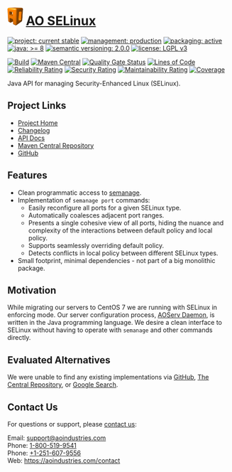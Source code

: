 # [<img src="ao-logo.png" alt="AO Logo" width="35" height="40">](https://github.com/ao-apps) [AO SELinux](https://github.com/ao-apps/ao-selinux)

[![project: current stable](https://aoindustries.com/ao-badges/project-current-stable.svg)](https://aoindustries.com/life-cycle#project-current-stable)
[![management: production](https://aoindustries.com/ao-badges/management-production.svg)](https://aoindustries.com/life-cycle#management-production)
[![packaging: active](https://aoindustries.com/ao-badges/packaging-active.svg)](https://aoindustries.com/life-cycle#packaging-active)  
[![java: &gt;= 8](https://aoindustries.com/ao-badges/java-8.svg)](https://docs.oracle.com/javase/8/)
[![semantic versioning: 2.0.0](https://aoindustries.com/ao-badges/semver-2.0.0.svg)](http://semver.org/spec/v2.0.0.html)
[![license: LGPL v3](https://aoindustries.com/ao-badges/license-lgpl-3.0.svg)](https://www.gnu.org/licenses/lgpl-3.0)

[![Build](https://github.com/ao-apps/ao-selinux/workflows/Build/badge.svg?branch=master)](https://github.com/ao-apps/ao-selinux/actions?query=workflow%3ABuild)
[![Maven Central](https://maven-badges.herokuapp.com/maven-central/com.aoindustries/ao-selinux/badge.svg)](https://maven-badges.herokuapp.com/maven-central/com.aoindustries/ao-selinux)
[![Quality Gate Status](https://sonarcloud.io/api/project_badges/measure?branch=master&project=com.aoapps.platform%3Aaoapps-selinux&metric=alert_status)](https://sonarcloud.io/dashboard?branch=master&id=com.aoapps.platform%3Aaoapps-selinux)
[![Lines of Code](https://sonarcloud.io/api/project_badges/measure?branch=master&project=com.aoapps.platform%3Aaoapps-selinux&metric=ncloc)](https://sonarcloud.io/component_measures?branch=master&id=com.aoapps.platform%3Aaoapps-selinux&metric=ncloc)  
[![Reliability Rating](https://sonarcloud.io/api/project_badges/measure?branch=master&project=com.aoapps.platform%3Aaoapps-selinux&metric=reliability_rating)](https://sonarcloud.io/component_measures?branch=master&id=com.aoapps.platform%3Aaoapps-selinux&metric=Reliability)
[![Security Rating](https://sonarcloud.io/api/project_badges/measure?branch=master&project=com.aoapps.platform%3Aaoapps-selinux&metric=security_rating)](https://sonarcloud.io/component_measures?branch=master&id=com.aoapps.platform%3Aaoapps-selinux&metric=Security)
[![Maintainability Rating](https://sonarcloud.io/api/project_badges/measure?branch=master&project=com.aoapps.platform%3Aaoapps-selinux&metric=sqale_rating)](https://sonarcloud.io/component_measures?branch=master&id=com.aoapps.platform%3Aaoapps-selinux&metric=Maintainability)
[![Coverage](https://sonarcloud.io/api/project_badges/measure?branch=master&project=com.aoapps.platform%3Aaoapps-selinux&metric=coverage)](https://sonarcloud.io/component_measures?branch=master&id=com.aoapps.platform%3Aaoapps-selinux&metric=Coverage)

Java API for managing Security-Enhanced Linux (SELinux).

## Project Links
* [Project Home](https://aoindustries.com/ao-selinux/)
* [Changelog](https://aoindustries.com/ao-selinux/changelog)
* [API Docs](https://aoindustries.com/ao-selinux/apidocs/)
* [Maven Central Repository](https://search.maven.org/artifact/com.aoindustries/ao-selinux)
* [GitHub](https://github.com/ao-apps/ao-selinux)

## Features
* Clean programmatic access to [semanage](https://fedoraproject.org/wiki/SELinux/semanage).
* Implementation of `semanage port` commands:
    * Easily reconfigure all ports for a given SELinux type.
    * Automatically coalesces adjacent port ranges.
    * Presents a single cohesive view of all ports, hiding the nuance and complexity of the interactions between default policy and local policy.
    * Supports seamlessly overriding default policy.
    * Detects conflicts in local policy between different SELinux types.
* Small footprint, minimal dependencies - not part of a big monolithic package.

## Motivation
While migrating our servers to CentOS 7 we are running with SELinux in enforcing mode.  Our server configuration process, [AOServ Daemon](https://github.com/ao-apps/aoserv-daemon), is written in the Java programming language.  We desire a clean interface to SELinux without having to operate with `semanage` and other commands directly.

## Evaluated Alternatives
We were unable to find any existing implementations via [GitHub](https://github.com/search?utf8=%E2%9C%93&q=java+selinux&type=Repositories&ref=searchresults), [The Central Repository](http://search.maven.org/#search|ga|1|selinux), or [Google Search](https://www.google.com/search?q=java+api+for+selinux).

## Contact Us
For questions or support, please [contact us](https://aoindustries.com/contact):

Email: [support@aoindustries.com](mailto:support@aoindustries.com)  
Phone: [1-800-519-9541](tel:1-800-519-9541)  
Phone: [+1-251-607-9556](tel:+1-251-607-9556)  
Web: https://aoindustries.com/contact
